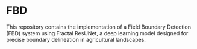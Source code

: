 # FBD
This repository contains the implementation of a Field Boundary Detection (FBD) system using Fractal ResUNet, a deep learning model designed for precise boundary delineation in agricultural landscapes. 
